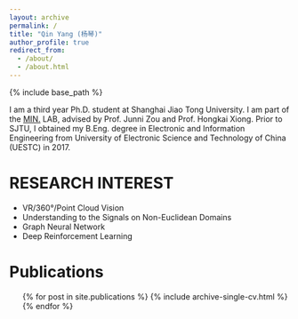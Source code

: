```yaml
---
layout: archive
permalink: /
title: "Qin Yang (杨琴)"
author_profile: true
redirect_from: 
  - /about/
  - /about.html
---
```


{% include base_path %}


I am a third year Ph.D. student at Shanghai Jiao Tong University. I am part of the <u><a href="http://min.sjtu.edu.cn/">MIN</a>.</u> LAB, advised by
Prof. Junni Zou and Prof. Hongkai Xiong. 
Prior to SJTU, I obtained my B.Eng. degree in Electronic and Information Engineering from University of Electronic Science and Technology of China (UESTC) in 2017.


RESEARCH INTEREST
======
* VR/360°/Point Cloud Vision
* Understanding to the Signals on Non-Euclidean Domains
* Graph Neural Network
* Deep Reinforcement Learning


Publications
======
  <ul>{% for post in site.publications %}
    {% include archive-single-cv.html %}
  {% endfor %}</ul>
  



